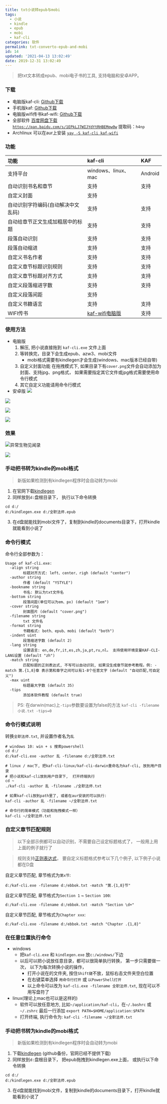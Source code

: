 ```yaml
---
title: txt小说转epub与mobi
tags:
  - 小说
  - kindle
  - epub
  - mobi
  - kaf-cli
categories: 软件
permalink: txt-converto-epub-and-mobi
id: 14
updated: '2021-04-13 13:02:49'
date: 2019-12-31 13:02:49
---
```


> 把txt文本转成epub、mobi电子书的工具, 支持电脑和安卓APP。


### 下载
- 电脑版kaf-cli: [Github下载](https://github.com/ystyle/kaf-cli/releases/latest)
- 手机版kaf: [Github下载](https://github.com/ystyle/kaf-cli/releases/tag/android)
- 电脑版wifi传书kaf-wifi: [Github下载](https://github.com/ystyle/kaf-wifi/releases/latest)
- 全部软件 [百度网盘下载 `https://pan.baidu.com/s/1EPkLJ7WIJYdYtRHBEMqw0w`](https://pan.baidu.com/s/1EPkLJ7WIJYdYtRHBEMqw0w) 提取码：`h4np`
- Archlinux 可以在aur上安装 [`yay -S kaf-cli kaf-wifi`](https://aur.archlinux.org/packages/kaf-cli/)

### 功能

功能|kaf-cli|KAF
:--|:--|:-----
支持平台|windows、linux、mac|Android
自动识别书名和章节|支持|支持
自定义封面|支持|
自动识别字符编码(自动解决中文乱码)|支持|支持
自动给章节正文生成加粗居中的标题|支持|支持
段落自动识别|支持|支持
段落自动缩进|支持|支持
自定义书名作者|支持|支持
自定义章节标题识别规则|支持|支持
自定义章节标题对齐方式|支持|支持
自定义段落缩进字数|支持|支持
自定义段落间距|支持|
自定义书籍语言|支持|支持
WIFI传书|[kaf-wifi电脑版](https://github.com/ystyle/kaf-wifi)|支持


### 使用方法
- 电脑版
  1. 解压, 把小说直接拖到 `kaf-cli.exe` 文件上面
  1. 等转换完，目录下会生成epub、azw3、mobi文件
     - mobi格式需要有kindlegen才会生成(windows、mac版本已经自带)
  1. 自定义封面功能
     在拖拽模式下, 如果目录下有`cover.png`文件会自动添加为封面、支持jpg、png格式， 如果需要指定其它文件或jpg格式需要使用命令行模式   
  1. 其它自定义功能请用命令行模式
- 安卓版
![](https://dl.ystyle.top/images/2020-03/kaf1.jpg)

![](https://dl.ystyle.top/images/2020-03/kaf2.jpg)

![](https://dl.ystyle.top/images/2020-03/kaf5.jpg)

![](https://dl.ystyle.top/images/2020-03/kaf6.jpg)

### 效果

![异常生物见闻录](https://github.com/ystyle/kaf-cli/raw/master/2020-01-21_12-02.png)

![](https://dl.ystyle.top/images/2020-03/550b751ed21b0ef466cae53fcac451da80cb3efe.jpg)

### 手动把书转为kindle的mobi格式
>新版如果检测到有kindlegen程序时会自动转为mobi

1. 在官网下载[kindlegen](https://www.amazon.com/gp/feature.html?ie=UTF8&docId=1000765211)
2. 同样放到`d:`盘根目录下， 执行以下命令转换
  ```shell
  cd d:/
  d:/kindlegen.exe d:/全职法师.epub
  ```
3. 在d盘就能找到mobi文件了，复制到kindle的documents目录下，打开kindle就能看到小说了

### 命令行模式

命令行全部参数为：
```shell
Usage of kaf-cli.exe:
  -align string
        标题对齐方式: left、center、righ (default "center")
  -author string
        作者 (default "YSTYLE")
  -bookname string
        书名: 默认为txt文件名
  -bottom string
        段落间距(单位可以为em、px) (default "1em")
  -cover string
        封面图片 (default "cover.png")
  -filename string
        txt 文件名
  -format string
        书籍格式: both、epub、mobi (default "both")
  -indent uint
        段落缩进字数 (default 2)
  -lang string
        设置语言: en,de,fr,it,es,zh,ja,pt,ru,nl。 支持使用环境变量KAF-CLI-LANG设置 (default "zh")
  -match string
        匹配标题的正则表达式, 不写可以自动识别, 如果没生成章节就参考教程。例: -match 第.{1,8}章 表示第和章字之间可以有1-8个任意文字 (default "自动匹配,可自定义")
  -max uint
        标题最大字数 (default 35)
  -tips
        添加本软件教程 (default true)
```

>PS: 在darwin(mac)上`-tips`参数要设置为false的方法 `kaf-cli -filename 小说.txt -tips=0`

### 命令行模式说明

转换`全职法师.txt`, 并设置作者名为`乱`
```shell
# windows 10: win + s 搜索powershell 
cd d:/
d:/kaf-cli.exe -author 乱 -filename d:/全职法师.txt

# linux / mac下, 把kaf-cli-linux/kaf-cli-darwin重命名为kaf-cli, 放到用户目录
# 把小说和kaf-cli放到用户目录下,  打开终端执行
cd ~
./kaf-cli -author 乱 -filename ./全职法师.txt

# 如果kaf-cli放到path里了, 或者在aur安装的可以执行:
kaf-cli -author 乱 -filename ~/全职法师.txt

# 命令行的简单模式（功能和拖拽模式一样）
kaf-cli ~/全职法师.txt
```

### 自定义章节匹配规则
>以下全部示例都可以自动识别，不需要自己设定标题格式了， 一般用上用上面的例子就行了

>规则支持[正则表达式](http://deerchao.net/tutorials/regex/regex.htm)， 要自定义标题格式参考以下几个例子, 以下例子小说都在D盘



自定义章节匹配, 章节格式为`第x节`: 
```shell
d:/kaf-cli.exe -filename d:/ebbok.txt -match "第.{1,8}节"
```

自定义章节匹配, 章节格式为`Section 1` ~ `Section 100`: 
```shell
d:/kaf-cli.exe -filename d:/ebbok.txt -match "Section \d+"
```

自定义章节匹配, 章节格式为`Chapter xxx`: 
```shell
d:/kaf-cli.exe -filename d:/ebbok.txt -match "Chapter .{1,8}"
```


### 在任意位置执行命令
- windows
  - 把`kaf-cli.exe` 和 `kindlegen.exe` 放`c:/windows/`下边
  - 以后可以把小说放任意目录，都可以很简单执行转换， 第一步只需要做一次， 以下为每次转换小说的操作，
    - 打开小说在的文件夹, 按住`Shift键`不放，鼠标右击文件夹空白位置
    - 在右键菜单选择 `用命令行打开` 或 `以PowerShell打开`
    - 以上命令可以改为 `kaf-cli.exe -filename 全职法师.txt`,  现在可以不用写盘符了
- linux(理论上mac也可以是这样的)
  - 软件可以放任意地方, 比如`~/application/kaf-cli`，在`~/.bashrc` 或 `~/.zshrc` 最后一行添加 `export PATH=$HOME/application:$PATH`
  - 打开终端, 执行命令为: `kaf-cli -filename ~/全职法师.txt`


### 手动把书转为kindle的mobi格式
>新版如果检测到有kindlegen程序时会自动转为mobi

1. 下载[kindlegen](https://github.com/ystyle/kaf-cli/releases/kindlegen/) (github备份，官网已经不提供下载)
2. 同样放到`d:`盘根目录下， 把epub拖拽到kindlegen.exe上面， 或执行以下命令转换
  ```shell
  cd d:/
  d:/kindlegen.exe d:/全职法师.epub
  ```
3. 在d盘就能找到mobi文件，复制到kindle的documents目录下，打开kindle就能看到小说了


